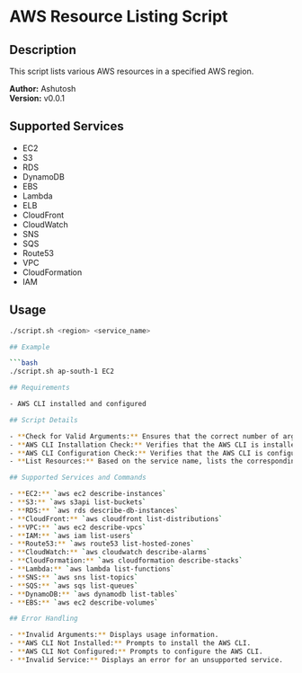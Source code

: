 # AWS Resource Listing Script

## Description

This script lists various AWS resources in a specified AWS region. 

**Author:** Ashutosh  
**Version:** v0.0.1

## Supported Services

- EC2
- S3
- RDS
- DynamoDB
- EBS
- Lambda
- ELB
- CloudFront
- CloudWatch
- SNS
- SQS
- Route53
- VPC
- CloudFormation
- IAM

## Usage

```bash
./script.sh <region> <service_name>

## Example

```bash
./script.sh ap-south-1 EC2

## Requirements

- AWS CLI installed and configured

## Script Details

- **Check for Valid Arguments:** Ensures that the correct number of arguments is provided.
- **AWS CLI Installation Check:** Verifies that the AWS CLI is installed.
- **AWS CLI Configuration Check:** Verifies that the AWS CLI is configured.
- **List Resources:** Based on the service name, lists the corresponding AWS resources.

## Supported Services and Commands

- **EC2:** `aws ec2 describe-instances`
- **S3:** `aws s3api list-buckets`
- **RDS:** `aws rds describe-db-instances`
- **CloudFront:** `aws cloudfront list-distributions`
- **VPC:** `aws ec2 describe-vpcs`
- **IAM:** `aws iam list-users`
- **Route53:** `aws route53 list-hosted-zones`
- **CloudWatch:** `aws cloudwatch describe-alarms`
- **CloudFormation:** `aws cloudformation describe-stacks`
- **Lambda:** `aws lambda list-functions`
- **SNS:** `aws sns list-topics`
- **SQS:** `aws sqs list-queues`
- **DynamoDB:** `aws dynamodb list-tables`
- **EBS:** `aws ec2 describe-volumes`

## Error Handling

- **Invalid Arguments:** Displays usage information.
- **AWS CLI Not Installed:** Prompts to install the AWS CLI.
- **AWS CLI Not Configured:** Prompts to configure the AWS CLI.
- **Invalid Service:** Displays an error for an unsupported service.
